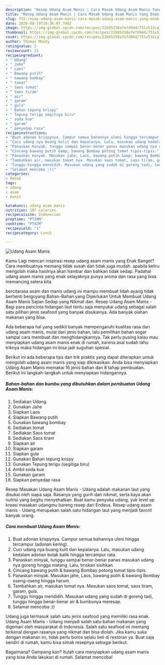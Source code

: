 ```yaml
---
description: "Resep Udang Asam Manis | Cara Masak Udang Asam Manis Yang Enak Dan Lezat"
title: "Resep Udang Asam Manis | Cara Masak Udang Asam Manis Yang Enak Dan Lezat"
slug: 715-resep-udang-asam-manis-cara-masak-udang-asam-manis-yang-enak-dan-lezat
date: 2020-08-19T19:36:07.748Z
image: https://img-global.cpcdn.com/recipes/22b95258a7efd94d/751x532cq70/udang-asam-manis-foto-resep-utama.jpg
thumbnail: https://img-global.cpcdn.com/recipes/22b95258a7efd94d/751x532cq70/udang-asam-manis-foto-resep-utama.jpg
cover: https://img-global.cpcdn.com/recipes/22b95258a7efd94d/751x532cq70/udang-asam-manis-foto-resep-utama.jpg
author: Thomas Moody
ratingvalue: 3
reviewcount: 15
recipeingredient:
- " Udang"
- " Jahe"
- " Laos"
- " Bawang putih"
- " bawang bombay"
- " tomat"
- " Saos tomat"
- " Saos tiram"
- " air"
- " garam"
- " gula"
- " Bahan tepung krispy"
- " Tepung terigu segitiga biru"
- " soda kue"
- " garam"
- " penyedap rasa"
recipeinstructions:
- "Buat adonan krispynya. Campur semua bahannya uleni hingga tercampur (adonan kering)."
- "Cuci udang nya buang kulit dan kepalanya. Lalu, masukan udang kedalam adonan bolak balik hingga tercampur rata."
- "Panaskan minyak, tunggu sampai benar-benar panas masukan udang nya goreng hingga matang. Lalu, tiriskan sisihkan."
- "Cincang bawang putih &amp; bawang Bombay potong tomat tipis-tipis."
- "Panaskan minyak. Masukan jahe, Laos, bawang putih &amp; bawang Bombay oseng-oseng hingga harum."
- "Tambahkan air, masukan tomat nya. Masukan saos tomat, saos tiram, garam, gula."
- "Tunggu hingga mendidih. Masukan udang yang sudah di goreng tadi, tunggu hingga benar-benar air &amp; bumbunya meresap."
- "Selamat mencoba :))"
categories:
- Resep
tags:
- udang
- asam
- manis

katakunci: udang asam manis 
nutrition: 107 calories
recipecuisine: Indonesian
preptime: "PT39M"
cooktime: "PT42M"
recipeyield: "1"
recipecategory: Lunch

---
```



![Udang Asam Manis](https://img-global.cpcdn.com/recipes/22b95258a7efd94d/751x532cq70/udang-asam-manis-foto-resep-utama.jpg)

Kamu Lagi mencari inspirasi resep udang asam manis yang Enak Banget? Cara membuatnya memang tidak susah dan tidak juga mudah. apabila keliru mengolah maka hasilnya akan hambar dan bahkan tidak sedap. Padahal udang asam manis yang enak selayaknya punya aroma dan rasa yang bisa memancing selera kita.

bercitarasa asam dan manis udang ini mampu membuat lidah ayang tidak berhenti bergoyang Bahan-Bahan yang Diperlukan Untuk Membuat Udang Asam Manis Sajian Sedap yang Nikmat dan. Resep Udang Asam Manis - Bagi para pencinta hidangan laut tentu saja menyukai udang sebagai salah satu pilihan jenis seafood yang banyak disukainya. Ada banyak olahan makanan yang bisa.

Ada beberapa hal yang sedikit banyak mempengaruhi kualitas rasa dari udang asam manis, mulai dari jenis bahan, lalu pemilihan bahan segar sampai cara membuat dan menghidangkannya. Tak perlu pusing kalau mau menyiapkan udang asam manis enak di rumah, karena asal sudah tahu triknya maka hidangan ini bisa jadi suguhan spesial.


Berikut ini ada beberapa tips dan trik praktis yang dapat diterapkan untuk mengolah udang asam manis yang siap dikreasikan. Anda bisa menyiapkan Udang Asam Manis memakai 16 jenis bahan dan 8 tahap pembuatan. Berikut ini langkah-langkah untuk menyiapkan hidangannya.

<!--inarticleads1-->

##### Bahan-bahan dan bumbu yang dibutuhkan dalam pembuatan Udang Asam Manis:

1. Sediakan  Udang
1. Gunakan  Jahe
1. Siapkan  Laos
1. Siapkan  Bawang putih
1. Gunakan  bawang bombay
1. Sediakan  tomat
1. Sediakan  Saos tomat
1. Sediakan  Saos tiram
1. Siapkan  air
1. Siapkan  garam
1. Siapkan  gula
1. Gunakan  Bahan tepung krispy
1. Gunakan  Tepung terigu (segitiga biru)
1. Ambil  soda kue
1. Gunakan  garam
1. Siapkan  penyedap rasa


Resep Masakan Udang Asam Manis - Udang adalah makanan laut yang disukai oleh siapa saja. Rasanya yang gurih dan nikmat, serta kaya akan nutrisi yang begitu menyehatkan. Buat kamu penyuka udang, yuk level up kreasi masakan udangmu bareng resep dari Endeus. Resep udang asam manis - Udang merupakan salah satu hidangan laut yang menjadi favorit banyak orang. 

<!--inarticleads2-->

##### Cara membuat Udang Asam Manis:

1. Buat adonan krispynya. Campur semua bahannya uleni hingga tercampur (adonan kering).
1. Cuci udang nya buang kulit dan kepalanya. Lalu, masukan udang kedalam adonan bolak balik hingga tercampur rata.
1. Panaskan minyak, tunggu sampai benar-benar panas masukan udang nya goreng hingga matang. Lalu, tiriskan sisihkan.
1. Cincang bawang putih &amp; bawang Bombay potong tomat tipis-tipis.
1. Panaskan minyak. Masukan jahe, Laos, bawang putih &amp; bawang Bombay oseng-oseng hingga harum.
1. Tambahkan air, masukan tomat nya. Masukan saos tomat, saos tiram, garam, gula.
1. Tunggu hingga mendidih. Masukan udang yang sudah di goreng tadi, tunggu hingga benar-benar air &amp; bumbunya meresap.
1. Selamat mencoba :))


Udang juga termasuk salah satu jenis seafood yang memiliki rasa enak. Udang Asam Manis - Udang menjadi salah satu bahan makanan yang digemari oleh masyarakat di Indonesia. Salah satu seafood ini memang terkenal dengan rasanya yang nikmat dan bisa diolah. Jika kamu suka dengan makanan ini, tidak perlu boros selalu beli di restoran ya. Buat saja sendiri di rumah, kamu bisa simak resepnya sebagai berikut. 

Bagaimana? Gampang kan? Itulah cara menyiapkan udang asam manis yang bisa Anda lakukan di rumah. Selamat mencoba!
